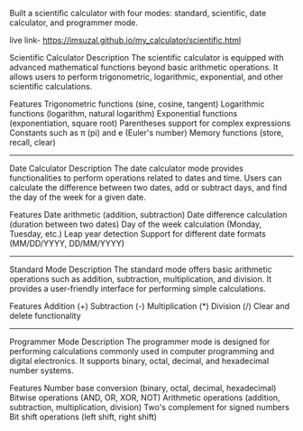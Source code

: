 Built a scientific calculator with four modes: standard, scientific, date calculator, and programmer mode.

live link- https://imsuzal.github.io/my_calculator/scientific.html


Scientific Calculator
Description
The scientific calculator is equipped with advanced mathematical functions beyond basic arithmetic operations. It allows users to perform trigonometric, logarithmic, exponential, and other scientific calculations.

Features
Trigonometric functions (sine, cosine, tangent)
Logarithmic functions (logarithm, natural logarithm)
Exponential functions (exponentiation, square root)
Parentheses support for complex expressions
Constants such as π (pi) and e (Euler's number)
Memory functions (store, recall, clear)

---
Date Calculator
Description
The date calculator mode provides functionalities to perform operations related to dates and time. Users can calculate the difference between two dates, add or subtract days, and find the day of the week for a given date.

Features
Date arithmetic (addition, subtraction)
Date difference calculation (duration between two dates)
Day of the week calculation (Monday, Tuesday, etc.)
Leap year detection
Support for different date formats (MM/DD/YYYY, DD/MM/YYYY)

---
Standard Mode
Description
The standard mode offers basic arithmetic operations such as addition, subtraction, multiplication, and division. It provides a user-friendly interface for performing simple calculations.

Features
Addition (+)
Subtraction (-)
Multiplication (*)
Division (/)
Clear and delete functionality

---

Programmer Mode
Description
The programmer mode is designed for performing calculations commonly used in computer programming and digital electronics. It supports binary, octal, decimal, and hexadecimal number systems.

Features
Number base conversion (binary, octal, decimal, hexadecimal)
Bitwise operations (AND, OR, XOR, NOT)
Arithmetic operations (addition, subtraction, multiplication, division)
Two's complement for signed numbers
Bit shift operations (left shift, right shift)



